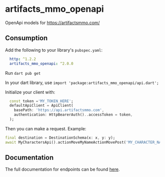 # artifacts_mmo_openapi
OpenApi models for https://artifactsmmo.com/

## Consumption

Add the following to your library's `pubspec.yaml`:

```yaml
  http: ^1.2.2
  artifacts_mmo_openapi: ^2.0.0
```

Run `dart pub get`

In your dart library, use `import 'package:artifacts_mmo_openapi/api.dart';` 

Initialize your client with:

```dart
  const token ='MY_TOKEN_HERE';
  defaultApiClient = ApiClient(
    basePath: 'https://api.artifactsmmo.com',
    authentication: HttpBearerAuth()..accessToken = token,
  );
```

Then you can make a request. Example:

```dart
final destination = DestinationSchema(x: x, y: y);
await MyCharactersApi().actionMoveMyNameActionMovePost('MY_CHARACTER_NAME', destination);
```

## Documentation

The full documentation for endpoints can be found [here](artifacts_mmo_openapi/README.md).